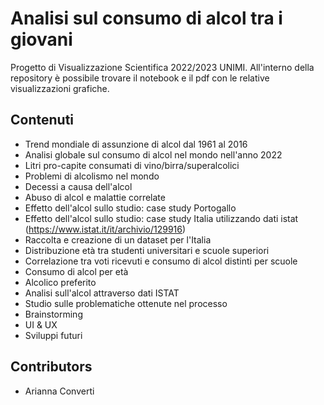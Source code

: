# Analisi sul consumo di alcol tra i giovani

Progetto di Visualizzazione Scientifica 2022/2023 UNIMI. 
All'interno della repository è possibile trovare il notebook e il pdf con le relative visualizzazioni grafiche.
## Contenuti

- Trend mondiale di assunzione di alcol dal 1961 al 2016
- Analisi globale sul consumo di alcol nel mondo nell'anno 2022
- Litri pro-capite consumati di vino/birra/superalcolici
- Problemi di alcolismo nel mondo
- Decessi a causa dell'alcol
- Abuso di alcol e malattie correlate
- Effetto dell'alcol sullo studio: case study Portogallo
- Effetto dell'alcol sullo studio: case study Italia utilizzando dati istat (https://www.istat.it/it/archivio/129916)
- Raccolta e creazione di un dataset per l'Italia
- Distribuzione età tra studenti universitari e scuole superiori
- Correlazione tra voti ricevuti e consumo di alcol distinti per scuole
- Consumo di alcol per età
- Alcolico preferito
- Analisi sull'alcol attraverso dati ISTAT
- Studio sulle problematiche ottenute nel processo
- Brainstorming
- UI & UX
- Sviluppi futuri

## Contributors
- Arianna Converti
